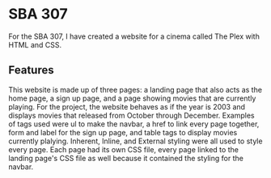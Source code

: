 # SBA 307
For the SBA 307, I have created a website for a cinema called The Plex with HTML and CSS.
## Features
This website is made up of three pages: a landing page that also acts as the home page, a sign up page, and a page showing movies that are currently playing. For the project, the website behaves as if the year is 2003 and displays movies that released from October through December. 
Examples of tags used were ul to make the navbar, a href to link every page together, form and label for the sign up page, and table tags to display movies currently plalying. Inherent, Inline, and External styling were all used to style every page. Each page had its own CSS file, every page linked to the landing page's CSS file as well because it contained the styling for the navbar.